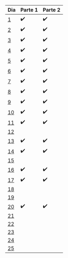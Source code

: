 | Dia | Parte 1 | Parte 2 |
| ----------- | ----------- | ----------- |
| [1](https://github.com/Gischenato/AdventOfCode/tree/main/2021/01) | ✔️ | ✔️ |
| [2](https://github.com/Gischenato/AdventOfCode/tree/main/2021/02) | ✔️ | ✔️ |
| [3](https://github.com/Gischenato/AdventOfCode/tree/main/2021/03)| ✔️ | ✔️ |
| [4](https://github.com/Gischenato/AdventOfCode/tree/main/2021/04) | ✔️ | ✔️ |
| [5](https://github.com/Gischenato/AdventOfCode/tree/main/2021/05) | ✔️ | ✔️ |
| [6](https://github.com/Gischenato/AdventOfCode/tree/main/2021/06) | ✔️ | ✔️ |
| [7](https://github.com/Gischenato/AdventOfCode/tree/main/2021/07) | ✔️ | ✔️ |
| [8](https://github.com/Gischenato/AdventOfCode/tree/main/2021/08) | ✔️ | ✔️ |
| [9](https://github.com/Gischenato/AdventOfCode/tree/main/2021/09) | ✔️ | ✔️ |
| [10](https://github.com/Gischenato/AdventOfCode/tree/main/2021/10) | ✔️ | ✔️ |
| [11](https://github.com/Gischenato/AdventOfCode/tree/main/2021/11) | ✔️ | ✔️ |
| [12](https://github.com/Gischenato/AdventOfCode/tree/main/2021/12) |  |  |
| [13](https://github.com/Gischenato/AdventOfCode/tree/main/2021/13) | ✔️ | ✔️ |
| [14](https://github.com/Gischenato/AdventOfCode/tree/main/2021/14) | ✔️ | ✔️ |
| [15](https://github.com/Gischenato/AdventOfCode/tree/main/2021/15) |  |  |
| [16](https://github.com/Gischenato/AdventOfCode/tree/main/2021/16) | ✔️ | ✔️ |
| [17](https://github.com/Gischenato/AdventOfCode/tree/main/2021/17) | ✔️ | ✔️ |
| [18](https://github.com/Gischenato/AdventOfCode/tree/main/2021/18) |  |  |
| [19](https://github.com/Gischenato/AdventOfCode/tree/main/2021/19) |  |  |
| [20](https://github.com/Gischenato/AdventOfCode/tree/main/2021/20) | ✔️ | ✔️ |
| [21](https://github.com/Gischenato/AdventOfCode/tree/main/2021/21) |  |  |
| [22](https://github.com/Gischenato/AdventOfCode/tree/main/2021/22) |  |  |
| [23](https://github.com/Gischenato/AdventOfCode/tree/main/2021/23) |  |  |
| [24](https://github.com/Gischenato/AdventOfCode/tree/main/2021/24) |  |  |
| [25](https://github.com/Gischenato/AdventOfCode/tree/main/2021/25) |  |  |

